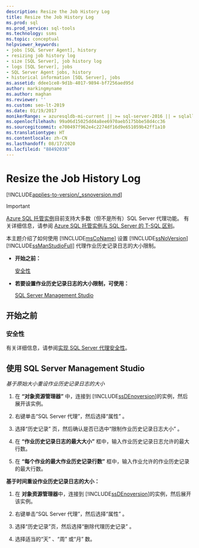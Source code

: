 ```yaml
---
description: Resize the Job History Log
title: Resize the Job History Log
ms.prod: sql
ms.prod_service: sql-tools
ms.technology: ssms
ms.topic: conceptual
helpviewer_keywords:
- jobs [SQL Server Agent], history
- resizing job history log
- size [SQL Server], job history log
- logs [SQL Server], jobs
- SQL Server Agent jobs, history
- historical information [SQL Server], jobs
ms.assetid: ddee1ce8-9d1b-4017-9894-bf7256aed95d
author: markingmyname
ms.author: maghan
ms.reviewer: ''
ms.custom: seo-lt-2019
ms.date: 01/19/2017
monikerRange: = azuresqldb-mi-current || >= sql-server-2016 || = sqlallproducts-allversions
ms.openlocfilehash: 99a06d15025dd4a8ee6970aeb5175bbe58d4cc36
ms.sourcegitcommit: e700497f962e4c2274df16d9e651059b42ff1a10
ms.translationtype: HT
ms.contentlocale: zh-CN
ms.lasthandoff: 08/17/2020
ms.locfileid: "88492038"
---
```

# <a name="resize-the-job-history-log"></a>Resize the Job History Log

[!INCLUDE[applies-to-version/_ssnoversion.md](../../includes/applies-to-version/sqlserver.md)]

> [!IMPORTANT]  
> [Azure SQL 托管实例](https://docs.microsoft.com/azure/sql-database/sql-database-managed-instance)目前支持大多数（但不是所有）SQL Server 代理功能。 有关详细信息，请参阅 [Azure SQL 托管实例与 SQL Server 的 T-SQL 区别](https://docs.microsoft.com/azure/sql-database/sql-database-managed-instance-transact-sql-information#sql-server-agent)。

本主题介绍了如何使用 [!INCLUDE[msCoName](../../includes/msconame_md.md)] 设置 [!INCLUDE[ssNoVersion](../../includes/ssnoversion-md.md)] [!INCLUDE[ssManStudioFull](../../includes/ssmanstudiofull-md.md)] 代理作业历史记录日志的大小限制。

- **开始之前：**  

    [安全性](#Security)  

- **若要设置作业历史记录日志的大小限制，可使用：**  

    [SQL Server Management Studio](#SSMS)

## <a name="before-you-begin"></a><a name="BeforeYouBegin"></a>开始之前  

### <a name="security"></a><a name="Security"></a>安全性

有关详细信息，请参阅[实现 SQL Server 代理安全性](../../ssms/agent/implement-sql-server-agent-security.md)。  

## <a name="using-sql-server-management-studio"></a><a name="SSMS"></a>使用 SQL Server Management Studio

*基于原始大小重设作业历史记录日志的大小*

1. 在 **“对象资源管理器”** 中，连接到 [!INCLUDE[ssDEnoversion](../../includes/ssdenoversion_md.md)]的实例，然后展开该实例。

2. 右键单击“SQL Server 代理”，然后选择“属性” 。

3. 选择“历史记录”  页，然后确认是否已选中“限制作业历史记录日志大小”  。

4. 在 **“作业历史记录日志的最大大小”** 框中，输入作业历史记录日志允许的最大行数。

5. 在 **“每个作业的最大作业历史记录行数”** 框中，输入作业允许的作业历史记录的最大行数。

**基于时间重设作业历史记录日志的大小：**

1. 在 **对象资源管理器**中，连接到 [!INCLUDE[ssDEnoversion](../../includes/ssdenoversion_md.md)]的实例，然后展开该实例。  

2. 右键单击“SQL Server 代理”，然后选择“属性” 。

3. 选择“历史记录”页，然后选择“删除代理历史记录” 。

4. 选择适当的“天”  、“周”  或“月”  数。
